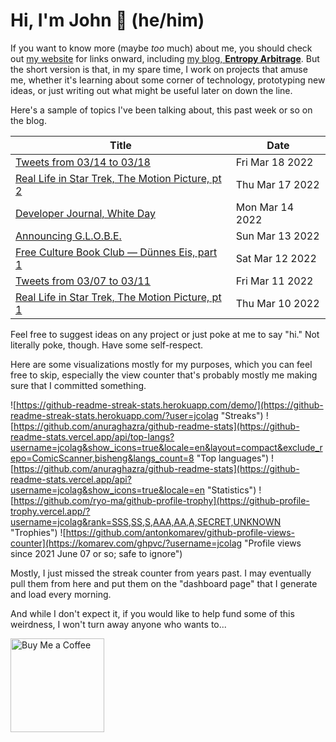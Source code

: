 # Hi, I'm John 👋 (he/him)

If you want to know more (maybe *too* much) about me, you should check out [my website](https://john.colagioia.net/) for links onward, including [my blog, **Entropy Arbitrage**](https://john.colagioia.net/blog).  But the short version is that, in my spare time, I work on projects that amuse me, whether it's learning about some corner of technology, prototyping new ideas, or just writing out what might be useful later on down the line.

Here's a sample of topics I've been talking about, this past week or so on the blog.

|Title|Date|
|-----|-------|
|[Tweets from 03/14 to 03/18](https://john.colagioia.net/blog/media/2022/03/18/week.html)|Fri Mar 18 2022|
|[Real Life in Star Trek, The Motion Picture, pt 2](https://john.colagioia.net/blog/2022/03/17/tmp-2.html)|Thu Mar 17 2022|
|[Developer Journal, White Day](https://john.colagioia.net/blog/2022/03/14/white.html)|Mon Mar 14 2022|
|[Announcing G.L.O.B.E.](https://john.colagioia.net/blog/2022/03/13/globe.html)|Sun Mar 13 2022|
|[Free Culture Book Club — Dünnes Eis, part 1](https://john.colagioia.net/blog/2022/03/12/dunneseis.html)|Sat Mar 12 2022|
|[Tweets from 03/07 to 03/11](https://john.colagioia.net/blog/media/2022/03/11/week.html)|Fri Mar 11 2022|
|[Real Life in Star Trek, The Motion Picture, pt 1](https://john.colagioia.net/blog/2022/03/10/tmp.html)|Thu Mar 10 2022|

Feel free to suggest ideas on any project or just poke at me to say "hi." Not literally poke, though. Have some self-respect.

Here are some visualizations mostly for my purposes, which you can feel free to skip, especially the view counter that's probably mostly me making sure that I committed something.

![https://github-readme-streak-stats.herokuapp.com/demo/](https://github-readme-streak-stats.herokuapp.com/?user=jcolag "Streaks")
![https://github.com/anuraghazra/github-readme-stats](https://github-readme-stats.vercel.app/api/top-langs?username=jcolag&show_icons=true&locale=en&layout=compact&exclude_repo=ComicScanner,bisheng&langs_count=8 "Top languages")
![https://github.com/anuraghazra/github-readme-stats](https://github-readme-stats.vercel.app/api?username=jcolag&show_icons=true&locale=en "Statistics")
![https://github.com/ryo-ma/github-profile-trophy](https://github-profile-trophy.vercel.app/?username=jcolag&rank=SSS,SS,S,AAA,AA,A,SECRET,UNKNOWN "Trophies")
![https://github.com/antonkomarev/github-profile-views-counter](https://komarev.com/ghpvc/?username=jcolag "Profile views since 2021 June 07 or so; safe to ignore")

Mostly, I just missed the streak counter from years past.  I may eventually pull them from here and put them on the "dashboard page" that I generate and load every morning.

And while I don't expect it, if you would like to help fund some of this weirdness, I won't turn away anyone who wants to...

[<img src="https://cdn.buymeacoffee.com/buttons/v2/default-yellow.png" alt="Buy Me a Coffee" width="150px"/>](https://www.buymeacoffee.com/jcolag)
